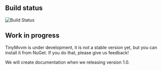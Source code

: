 ## Build status
<img src="https://io2gamelabs.visualstudio.com/_apis/public/build/definitions/be16d002-5786-41a1-bf3b-3e13d5e80aa0/8/badge" alt="Build Status" />

## Work in progress
TinyMvvm is under development, it is not a stable version yet, but you can install it from NuGet. If you do that, please give us feedback!

We will create documentation when we releasing version 1.0.
